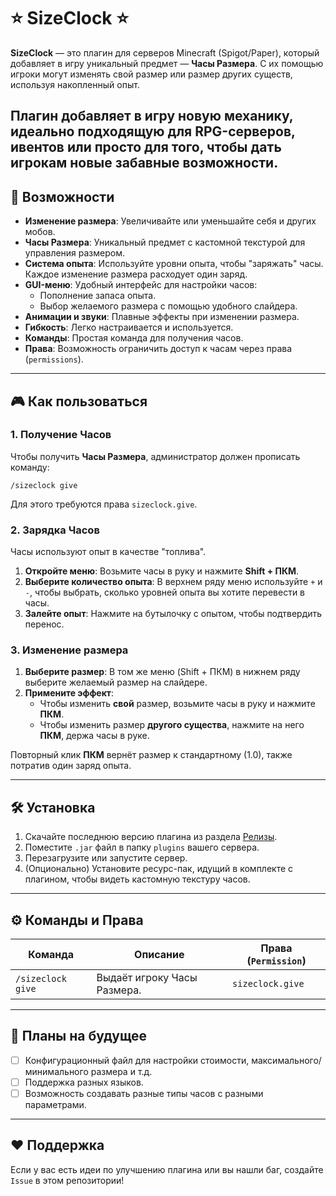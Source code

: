 # ⭐ SizeClock ⭐

**SizeClock** — это плагин для серверов Minecraft (Spigot/Paper), который добавляет в игру уникальный предмет — **Часы Размера**. С их помощью игроки могут изменять свой размер или размер других существ, используя накопленный опыт.

Плагин добавляет в игру новую механику, идеально подходящую для RPG-серверов, ивентов или просто для того, чтобы дать игрокам новые забавные возможности.
---

## 🚀 Возможности

- **Изменение размера**: Увеличивайте или уменьшайте себя и других мобов.
- **Часы Размера**: Уникальный предмет с кастомной текстурой для управления размером.
- **Система опыта**: Используйте уровни опыта, чтобы "заряжать" часы. Каждое изменение размера расходует один заряд.
- **GUI-меню**: Удобный интерфейс для настройки часов:
    - Пополнение запаса опыта.
    - Выбор желаемого размера с помощью удобного слайдера.
- **Анимации и звуки**: Плавные эффекты при изменении размера.
- **Гибкость**: Легко настраивается и используется.
- **Команды**: Простая команда для получения часов.
- **Права**: Возможность ограничить доступ к часам через права (`permissions`).

---

## 🎮 Как пользоваться

### 1. Получение Часов

Чтобы получить **Часы Размера**, администратор должен прописать команду:
```
/sizeclock give
```
Для этого требуются права `sizeclock.give`.

### 2. Зарядка Часов

Часы используют опыт в качестве "топлива".

1. **Откройте меню**: Возьмите часы в руку и нажмите **Shift + ПКМ**.
2. **Выберите количество опыта**: В верхнем ряду меню используйте `+` и `-`, чтобы выбрать, сколько уровней опыта вы хотите перевести в часы.
3. **Залейте опыт**: Нажмите на бутылочку с опытом, чтобы подтвердить перенос.

### 3. Изменение размера

1. **Выберите размер**: В том же меню (Shift + ПКМ) в нижнем ряду выберите желаемый размер на слайдере.
2. **Примените эффект**:
   - Чтобы изменить **свой** размер, возьмите часы в руку и нажмите **ПКМ**.
   - Чтобы изменить размер **другого существа**, нажмите на него **ПКМ**, держа часы в руке.

Повторный клик **ПКМ** вернёт размер к стандартному (1.0), также потратив один заряд опыта.

---

## 🛠️ Установка

1. Скачайте последнюю версию плагина из раздела [Релизы](https://github.com/Damir00109/SizeClock/releases).
2. Поместите `.jar` файл в папку `plugins` вашего сервера.
3. Перезагрузите или запустите сервер.
4. (Опционально) Установите ресурс-пак, идущий в комплекте с плагином, чтобы видеть кастомную текстуру часов.

---

## ⚙️ Команды и Права

| Команда          | Описание                  | Права (`Permission`) |
|------------------|---------------------------|----------------------|
| `/sizeclock give`| Выдаёт игроку Часы Размера. | `sizeclock.give`     |

---

## 📝 Планы на будущее

- [ ] Конфигурационный файл для настройки стоимости, максимального/минимального размера и т.д.
- [ ] Поддержка разных языков.
- [ ] Возможность создавать разные типы часов с разными параметрами.

---

## ❤️ Поддержка

Если у вас есть идеи по улучшению плагина или вы нашли баг, создайте `Issue` в этом репозитории!
